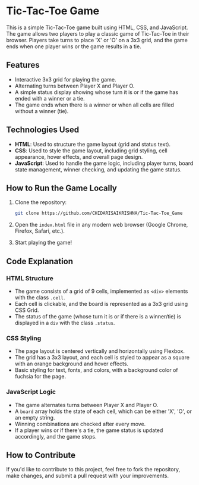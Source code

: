 # Tic-Tac-Toe Game

This is a simple Tic-Tac-Toe game built using HTML, CSS, and JavaScript. The game allows two players to play a classic game of Tic-Tac-Toe in their browser. Players take turns to place 'X' or 'O' on a 3x3 grid, and the game ends when one player wins or the game results in a tie.

## Features

- Interactive 3x3 grid for playing the game.
- Alternating turns between Player X and Player O.
- A simple status display showing whose turn it is or if the game has ended with a winner or a tie.
- The game ends when there is a winner or when all cells are filled without a winner (tie).

## Technologies Used

- **HTML**: Used to structure the game layout (grid and status text).
- **CSS**: Used to style the game layout, including grid styling, cell appearance, hover effects, and overall page design.
- **JavaScript**: Used to handle the game logic, including player turns, board state management, winner checking, and updating the game status.

## How to Run the Game Locally

1. Clone the repository:
    ```bash
    git clone https://github.com/CHIDARISAIKRISHNA/Tic-Tac-Toe_Game
    ```
   
3. Open the `index.html` file in any modern web browser (Google Chrome, Firefox, Safari, etc.).
4. Start playing the game!

## Code Explanation

### HTML Structure

- The game consists of a grid of 9 cells, implemented as `<div>` elements with the class `.cell`.
- Each cell is clickable, and the board is represented as a 3x3 grid using CSS Grid.
- The status of the game (whose turn it is or if there is a winner/tie) is displayed in a `div` with the class `.status`.

### CSS Styling

- The page layout is centered vertically and horizontally using Flexbox.
- The grid has a 3x3 layout, and each cell is styled to appear as a square with an orange background and hover effects.
- Basic styling for text, fonts, and colors, with a background color of fuchsia for the page.

### JavaScript Logic

- The game alternates turns between Player X and Player O.
- A `board` array holds the state of each cell, which can be either 'X', 'O', or an empty string.
- Winning combinations are checked after every move.
- If a player wins or if there's a tie, the game status is updated accordingly, and the game stops.

## How to Contribute

If you'd like to contribute to this project, feel free to fork the repository, make changes, and submit a pull request with your improvements.

